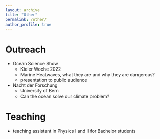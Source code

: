 ```yaml
---
layout: archive
title: "Other"
permalink: /other/
author_profile: true
---
```


# Outreach

* Ocean Science Show
  * Kieler Woche 2022
  * Marine Heatwaves, what they are and why they are dangerous?
  * presentation to public audience
* Nacht der Forschung
  * University of Bern
  * Can the ocean solve our climate problem? 

# Teaching

* teaching assistant in Physics I and II for Bachelor students
